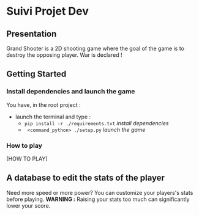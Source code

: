 
# Suivi Projet Dev


## Presentation

Grand Shooter is a 2D shooting game where the goal of the game is to destroy the opposing player. War is declared !

## Getting Started
### Install dependencies and launch the game

You have, in  the root project :
 - launch the terminal and type :
	 -  `pip install -r ./requirements.txt` *install dependencies*
	 -  ` <command_python> ./setup.py` *launch the game*


### How to play 
[HOW TO PLAY]


## A database to edit the stats of the player
Need more speed or more power? You can customize your players's stats before playing. 
**WARNING :** Raising your stats too much can significantly lower your score.
[](./assets/readme/stat_joueur.png)



